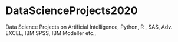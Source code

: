 # DataScienceProjects2020
Data Science Projects on Artificial Intelligence, Python, R , SAS, Adv. EXCEL, IBM SPSS, IBM Modeller etc.,

